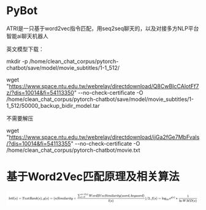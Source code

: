 # PyBot


ATRI是一只基于word2vec指令匹配，用seq2seq聊天的，以及对接多方NLP平台智能ai聊天机器人

英文模型下载：

mkdir -p /home/clean_chat_corpus/pytorch-chatbot/save/model/movie_subtitles/1-1_512/

wget "https://www.space.ntu.edu.tw/webrelay/directdownload/Q8CwBIcCAlotFf7z/?dis=10014&fi=54113350" --no-check-certificate  -O /home/clean_chat_corpus/pytorch-chatbot/save/model/movie_subtitles/1-1_512/50000_backup_bidir_model.tar

不需要解压

wget "https://www.space.ntu.edu.tw/webrelay/directdownload/ijGa2fGe7MbFvals/?dis=10014&fi=54113355" --no-check-certificate  -O /home/clean_chat_corpus/pytorch-chatbot/movie.txt


# 基于Word2Vec匹配原理及相关算法

![Word2vec](https://github.com/MeteorsLiu/PyBot/raw/main/pics/MommyTalk1644679117364.jpg)
